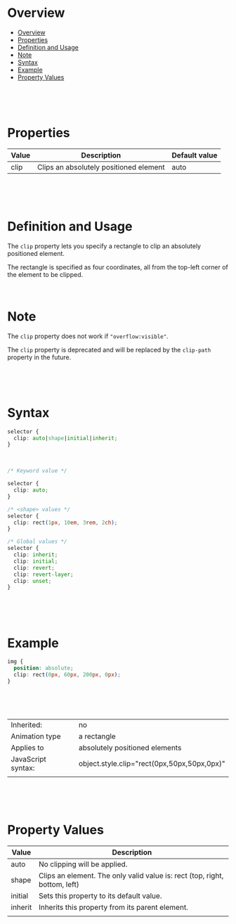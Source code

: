 # Overview

- [Overview](#overview)
- [Properties](#properties)
- [Definition and Usage](#definition-and-usage)
- [Note](#note)
- [Syntax](#syntax)
- [Example](#example)
- [Property Values](#property-values)

&nbsp;

&nbsp;

# Properties

| Value | Description                            | Default value |
| ----- | -------------------------------------- | ------------- |
| clip  | Clips an absolutely positioned element | auto          |

&nbsp;

&nbsp;

# Definition and Usage

The `clip` property lets you specify a rectangle to clip an absolutely positioned element.

The rectangle is specified as four coordinates, all from the top-left corner of the element to be clipped.

&nbsp;

# Note

The `clip` property does not work if `"overflow:visible"`.

The `clip` property is deprecated and will be replaced by the `clip-path` property in the future.

&nbsp;

&nbsp;

# Syntax

```css
selector {
  clip: auto|shape|initial|inherit;
}
```

&nbsp;

```css
/* Keyword value */

selector {
  clip: auto;
}

/* <shape> values */
selector {
  clip: rect(1px, 10em, 3rem, 2ch);
}

/* Global values */
selector {
  clip: inherit;
  clip: initial;
  clip: revert;
  clip: revert-layer;
  clip: unset;
}
```

&nbsp;

&nbsp;

# Example

```css
img {
  position: absolute;
  clip: rect(0px, 60px, 200px, 0px);
}
```

&nbsp;

&nbsp;

|                    |                                             |
| ------------------ | ------------------------------------------- |
| Inherited:         | no                                          |
| Animation type     | a rectangle                                 |
| Applies to         | absolutely positioned elements              |
| JavaScript syntax: | object.style.clip="rect(0px,50px,50px,0px)" |
|                    |                                             |

&nbsp;

&nbsp;

# Property Values

| Value   | Description                                                                |
| ------- | -------------------------------------------------------------------------- |
| auto    | No clipping will be applied.                                               |
| shape   | Clips an element. The only valid value is: rect (top, right, bottom, left) |
| initial | Sets this property to its default value.                                   |
| inherit | Inherits this property from its parent element.                            |
|         |                                                                            |

&nbsp;

&nbsp;
